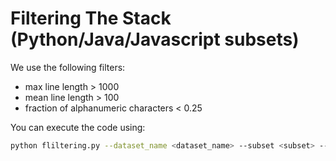 # Filtering The Stack (Python/Java/Javascript subsets)
We use the following filters:

* max line length > 1000
* mean line length > 100
* fraction of alphanumeric characters < 0.25

You can execute the code using:
```bash
python fliltering.py --dataset_name <dataset_name> --subset <subset> --split <split> --hub_username <hub_username> --remote_repo <remote_repo>
```